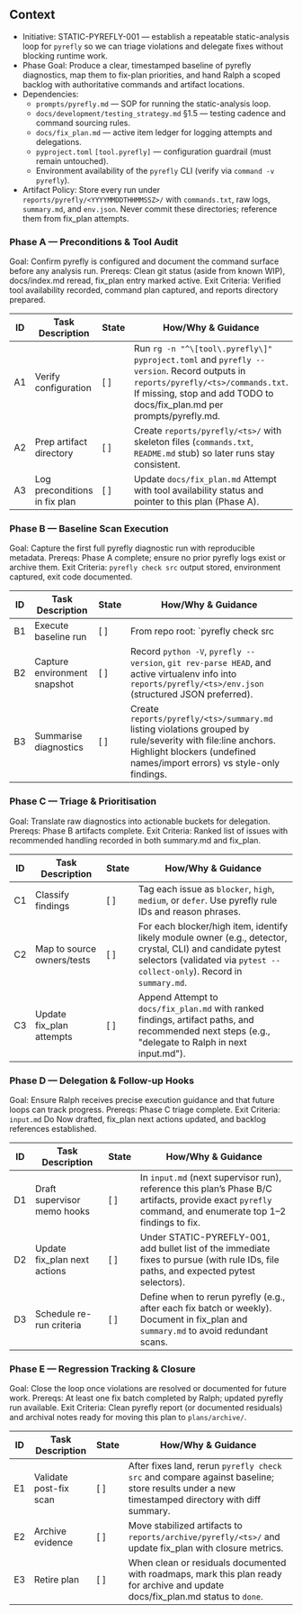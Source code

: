 ## Context
- Initiative: STATIC-PYREFLY-001 — establish a repeatable static-analysis loop for `pyrefly` so we can triage violations and delegate fixes without blocking runtime work.
- Phase Goal: Produce a clear, timestamped baseline of pyrefly diagnostics, map them to fix-plan priorities, and hand Ralph a scoped backlog with authoritative commands and artifact locations.
- Dependencies: 
  - `prompts/pyrefly.md` — SOP for running the static-analysis loop.
  - `docs/development/testing_strategy.md` §1.5 — testing cadence and command sourcing rules.
  - `docs/fix_plan.md` — active item ledger for logging attempts and delegations.
  - `pyproject.toml` `[tool.pyrefly]` — configuration guardrail (must remain untouched).
  - Environment availability of the `pyrefly` CLI (verify via `command -v pyrefly`).
- Artifact Policy: Store every run under `reports/pyrefly/<YYYYMMDDTHHMMSSZ>/` with `commands.txt`, raw logs, `summary.md`, and `env.json`. Never commit these directories; reference them from fix_plan attempts.

### Phase A — Preconditions & Tool Audit
Goal: Confirm pyrefly is configured and document the command surface before any analysis run.
Prereqs: Clean git status (aside from known WIP), docs/index.md reread, fix_plan entry marked active.
Exit Criteria: Verified tool availability recorded, command plan captured, and reports directory prepared.

| ID | Task Description | State | How/Why & Guidance |
| --- | --- | --- | --- |
| A1 | Verify configuration | [ ] | Run `rg -n "^\[tool\.pyrefly\]" pyproject.toml` and `pyrefly --version`. Record outputs in `reports/pyrefly/<ts>/commands.txt`. If missing, stop and add TODO to docs/fix_plan.md per prompts/pyrefly.md. |
| A2 | Prep artifact directory | [ ] | Create `reports/pyrefly/<ts>/` with skeleton files (`commands.txt`, `README.md` stub) so later runs stay consistent. |
| A3 | Log preconditions in fix plan | [ ] | Update `docs/fix_plan.md` Attempt with tool availability status and pointer to this plan (Phase A). |

### Phase B — Baseline Scan Execution
Goal: Capture the first full pyrefly diagnostic run with reproducible metadata.
Prereqs: Phase A complete; ensure no prior pyrefly logs exist or archive them.
Exit Criteria: `pyrefly check src` output stored, environment captured, exit code documented.

| ID | Task Description | State | How/Why & Guidance |
| --- | --- | --- | --- |
| B1 | Execute baseline run | [ ] | From repo root: `pyrefly check src | tee reports/pyrefly/<ts>/pyrefly.log`. Preserve exit status in `commands.txt`. |
| B2 | Capture environment snapshot | [ ] | Record `python -V`, `pyrefly --version`, `git rev-parse HEAD`, and active virtualenv info into `reports/pyrefly/<ts>/env.json` (structured JSON preferred). |
| B3 | Summarise diagnostics | [ ] | Create `reports/pyrefly/<ts>/summary.md` listing violations grouped by rule/severity with file:line anchors. Highlight blockers (undefined names/import errors) vs style-only findings. |

### Phase C — Triage & Prioritisation
Goal: Translate raw diagnostics into actionable buckets for delegation.
Prereqs: Phase B artifacts complete.
Exit Criteria: Ranked list of issues with recommended handling recorded in both summary.md and fix_plan.

| ID | Task Description | State | How/Why & Guidance |
| --- | --- | --- | --- |
| C1 | Classify findings | [ ] | Tag each issue as `blocker`, `high`, `medium`, or `defer`. Use pyrefly rule IDs and reason phrases. |
| C2 | Map to source owners/tests | [ ] | For each blocker/high item, identify likely module owner (e.g., detector, crystal, CLI) and candidate pytest selectors (validated via `pytest --collect-only`). Record in `summary.md`. |
| C3 | Update fix_plan attempts | [ ] | Append Attempt to `docs/fix_plan.md` with ranked findings, artifact paths, and recommended next steps (e.g., "delegate to Ralph in next input.md"). |

### Phase D — Delegation & Follow-up Hooks
Goal: Ensure Ralph receives precise execution guidance and that future loops can track progress.
Prereqs: Phase C triage complete.
Exit Criteria: `input.md` Do Now drafted, fix_plan next actions updated, and backlog references established.

| ID | Task Description | State | How/Why & Guidance |
| --- | --- | --- | --- |
| D1 | Draft supervisor memo hooks | [ ] | In `input.md` (next supervisor run), reference this plan’s Phase B/C artifacts, provide exact `pyrefly` command, and enumerate top 1–2 findings to fix. |
| D2 | Update fix_plan next actions | [ ] | Under STATIC-PYREFLY-001, add bullet list of the immediate fixes to pursue (with rule IDs, file paths, and expected pytest selectors). |
| D3 | Schedule re-run criteria | [ ] | Define when to rerun pyrefly (e.g., after each fix batch or weekly). Document in fix_plan and `summary.md` to avoid redundant scans. |

### Phase E — Regression Tracking & Closure
Goal: Close the loop once violations are resolved or documented for future work.
Prereqs: At least one fix batch completed by Ralph; updated pyrefly run available.
Exit Criteria: Clean pyrefly report (or documented residuals) and archival notes ready for moving this plan to `plans/archive/`.

| ID | Task Description | State | How/Why & Guidance |
| --- | --- | --- | --- |
| E1 | Validate post-fix scan | [ ] | After fixes land, rerun `pyrefly check src` and compare against baseline; store results under a new timestamped directory with diff summary. |
| E2 | Archive evidence | [ ] | Move stabilized artifacts to `reports/archive/pyrefly/<ts>/` and update fix_plan with closure metrics. |
| E3 | Retire plan | [ ] | When clean or residuals documented with roadmaps, mark this plan ready for archive and update docs/fix_plan.md status to `done`. |
